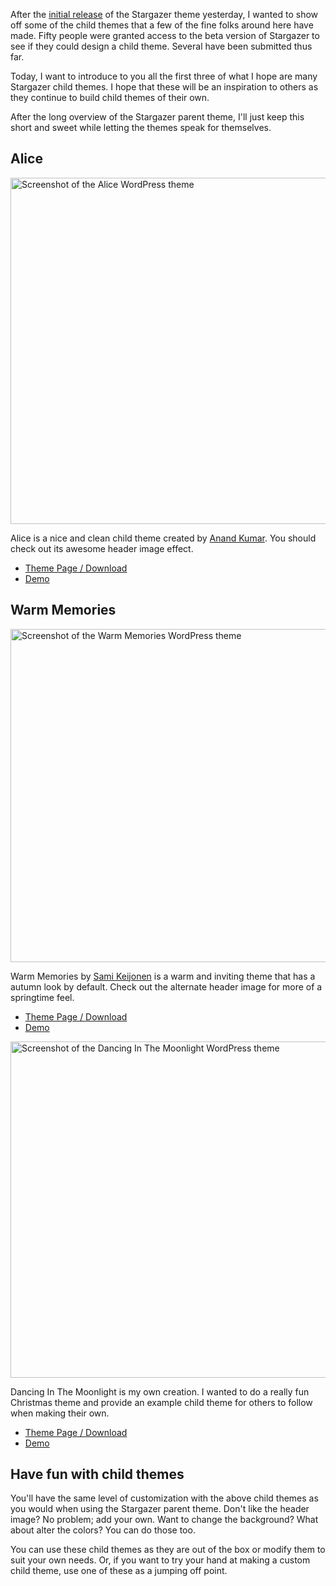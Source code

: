 After the <a href="http://themehybrid.com/weblog/welcome-to-stargazer" title="Welcome to Stargazer">initial release</a> of the Stargazer theme yesterday, I wanted to show off some of the child themes that a few of the fine folks around here have made.  Fifty people were granted access to the beta version of Stargazer to see if they could design a child theme.  Several have been submitted thus far.  

Today, I want to introduce to you all the first three of what I hope are many Stargazer child themes.  I hope that these will be an inspiration to others as they continue to build child themes of their own.

After the long overview of the Stargazer parent theme, I'll just keep this short and sweet while letting the themes speak for themselves.

<h2>Alice</h2>

<a href="http://themehybrid.com/themes/alice"><img src="http://themehybrid.com/blog/wp-content/uploads/2013/11/alice-child-theme.png" alt="Screenshot of the Alice WordPress theme" width="600" height="554" class="aligncenter size-large wp-image-2257" /></a>

Alice is a nice and clean child theme created by <a href="http://wpavenue.com">Anand Kumar</a>.  You should check out its awesome header image effect.

<ul>
<li><a href="http://themehybrid.com/themes/alice">Theme Page / Download</a></li>
<li><a href="http://demo.wpavenue.com/alice/">Demo</a></li>
</ul>

<h2>Warm Memories</h2>

<a href="http://themehybrid.com/themes/warm-memories"><img src="http://themehybrid.com/blog/wp-content/uploads/2013/11/warm-memories-child-theme-600x533.jpg" alt="Screenshot of the Warm Memories WordPress theme" width="600" height="533" class="aligncenter size-large wp-image-2256" /></a>

Warm Memories by <a href="https://foxnet-themes.fi/">Sami Keijonen</a> is a warm and inviting theme that has a autumn look by default.  Check out the alternate header image for more of a springtime feel.

<ul>
<li><a href="http://themehybrid.com/themes/warm-memories">Theme Page / Download</a></li>
<li><a href="http://pohjois-karjalansotaorvot.fi/">Demo</a></li>
</ul>

<a href="http://themehybrid.com/themes/dancing-in-the-moonlight"><img src="http://themehybrid.com/blog/wp-content/uploads/2013/11/d-moonlight-child-theme-600x538.png" alt="Screenshot of the Dancing In The Moonlight WordPress theme" width="600" height="538" class="aligncenter size-large wp-image-2258" /></a>

Dancing In The Moonlight is my own creation. I wanted to do a really fun Christmas theme and provide an example child theme for others to follow when making their own.

<ul>
<li><a href="http://themehybrid.com/themes/dancing-in-the-moonlight">Theme Page / Download</a></li>
<li><a href="http://locallylost.com/dancing-in-the-moonlight">Demo</a></li>
</ul>

<h2>Have fun with child themes</h2>

You'll have the same level of customization with the above child themes as you would when using the Stargazer parent theme.  Don't like the header image?  No problem; add your own.  Want to change the background?  What about alter the colors?  You can do those too.

You can use these child themes as they are out of the box or modify them to suit your own needs.  Or, if you want to try your hand at making a custom child theme, use one of these as a jumping off point.